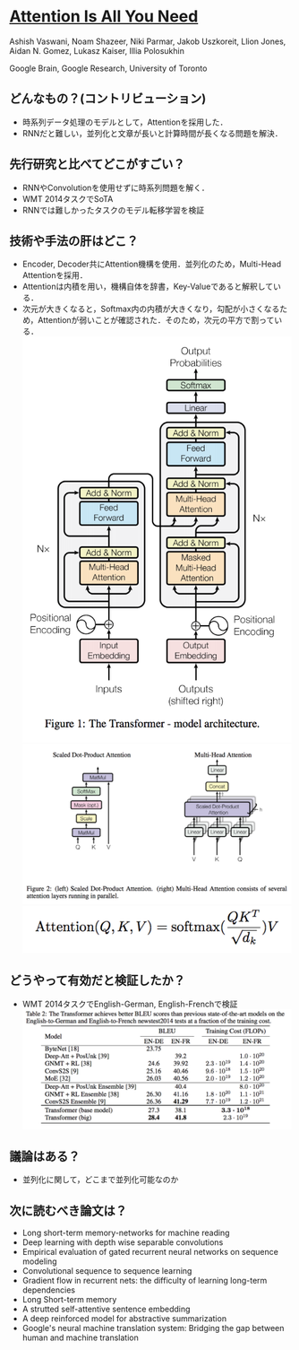 # [Attention Is All You Need](https://arxiv.org/abs/1706.03762)
Ashish Vaswani, Noam Shazeer, Niki Parmar, Jakob Uszkoreit, Llion Jones, Aidan N. Gomez, Lukasz Kaiser, Illia Polosukhin

Google Brain, Google Research, University of Toronto

## どんなもの？(コントリビューション)
* 時系列データ処理のモデルとして，Attentionを採用した．
* RNNだと難しい，並列化と文章が長いと計算時間が長くなる問題を解決．

## 先行研究と比べてどこがすごい？
* RNNやConvolutionを使用せずに時系列問題を解く．
* WMT 2014タスクでSoTA
* RNNでは難しかったタスクのモデル転移学習を検証

## 技術や手法の肝はどこ？
* Encoder, Decoder共にAttention機構を使用．並列化のため，Multi-Head Attentionを採用．
* Attentionは内積を用い，機構自体を辞書，Key-Valueであると解釈している．
* 次元が大きくなると，Softmax内の内積が大きくなり，勾配が小さくなるため，Attentionが弱いことが確認された．そのため，次元の平方で割っている．
![img1](./img/54.1.png)
![img2](./img/54.2.png)
![img3](./img/54.3.png)

## どうやって有効だと検証したか？
* WMT 2014タスクでEnglish-German, English-Frenchで検証
![img4](./img/54.4.png)

## 議論はある？
* 並列化に関して，どこまで並列化可能なのか

## 次に読むべき論文は？
* Long short-term memory-networks for machine reading
* Deep learning with depth wise separable convolutions
* Empirical evaluation of gated recurrent neural networks on sequence modeling
* Convolutional sequence to sequence learning
* Gradient flow in recurrent nets: the difficulty of learning long-term dependencies
* Long Short-term memory
* A strutted self-attentive sentence embedding
* A deep reinforced model for abstractive summarization
* Google's neural machine translation system: Bridging the gap between human and machine translation
